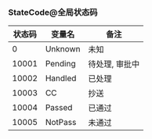 ### StateCode@全局状态码

| 状态码 | 变量名  | 备注 |
| --- | --- | --- |
| 0 | Unknown | 未知 |
| 10001 | Pending | 待处理, 审批中 |
| 10002 | Handled | 已处理 |
| 10003 | CC | 抄送 |
| 10004 | Passed | 已通过 |
| 10005 | NotPass | 未通过 |
